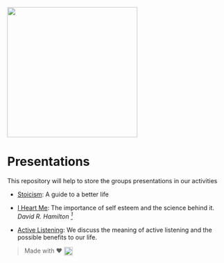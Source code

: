 <img src="https://bhumans.github.io/presentations/images/BetterHumans.jpg" height="300px" />

# Presentations

This repository will help to store the groups presentations in our activities

* [Stoicism](https://bhumans.github.io/presentations/stoicism.html): A guide to a better life

* [I Heart Me](https://bhumans.github.io/presentations/i-heart-me.html): The importance of self esteem and the science behind it. *David R. Hamilton [<sup>1</sup>](https://www.goodreads.com/book/show/21255074-i-heart-me)*

* [Active Listening](https://bhumans.github.io/presentations/active-listening.html): We discuss the meaning of active listening and the possible benefits to our life.

> Made with ❤️ [<img src="https://github.githubassets.com/images/icons/emoji/octocat.png" align="absmiddle" alt="octokat" width="20px" />](http://github.com/bhumans/presentations)